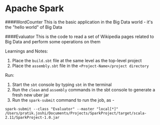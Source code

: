 
# Apache Spark

####WordCounter
This is the basic application in the Big Data world - it's the "hello world" of Big Data

####Evaluator
This is the code to read a set of Wikipedia pages related to Big Data and perform some operations on them

Learnings and Notes:
1. Place the `build.sbt` file at the same level as the top-level project
2. Place the `assembly.sbt` file in the `<Project-Name>/project directory`

Run:
1. Start the `sbt` console by typing `sbt` in the terminal
2. Run the `clean` and `assembly` commands in the sbt console to generate a fresh new uber jar
3. Run the `spark-submit` command to run the job, as -
````
spark-submit --class "Evaluator" --master "local[*]" /Users/pratik.joshi/Documents/Projects/SparkProject/target/scala-2.11/SparkProject-1.0.jar
````